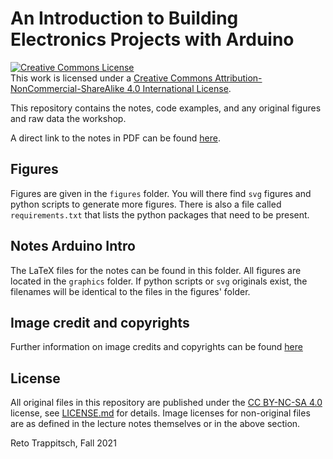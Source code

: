 # An Introduction to Building Electronics Projects with Arduino

<a rel="license" href="http://creativecommons.org/licenses/by-nc-sa/4.0/"><img alt="Creative Commons License" style="border-width:0" src="https://i.creativecommons.org/l/by-nc-sa/4.0/88x31.png" /></a><br />This work is licensed under a <a rel="license" href="http://creativecommons.org/licenses/by-nc-sa/4.0/">Creative Commons Attribution-NonCommercial-ShareAlike 4.0 International License</a>.

This repository contains
the notes,
code examples,
and any original figures and raw data
the workshop.

A direct link to the notes
in PDF can be found
[here](https://raw.githubusercontent.com/galactic-forensics/workshop_arduino_electronics/main/notes_arduino_intro/main_arduino_intro.pdf).

## Figures

Figures are given
in the `figures` folder.
You will there find
`svg` figures
and python scripts 
to generate more figures.
There is also a file
called `requirements.txt`
that lists the python packages
that need to be present.

## Notes Arduino Intro

The LaTeX files for the notes
can be found in this folder.
All figures are located
in the `graphics` folder.
If python scripts or `svg` originals exist,
the filenames will be identical
to the files in the figures' folder.


## Image credit and copyrights

Further information on image credits
and copyrights can be found
[here](CREDIT.md)


## License

All original files in this repository
are published under the 
[CC BY-NC-SA 4.0](https://creativecommons.org/licenses/by-nc-sa/4.0/)
license,
see [LICENSE.md](LICENSE.md) for details.
Image licenses for non-original files
are as defined in the lecture notes themselves
or in the above section.

Reto Trappitsch, Fall 2021